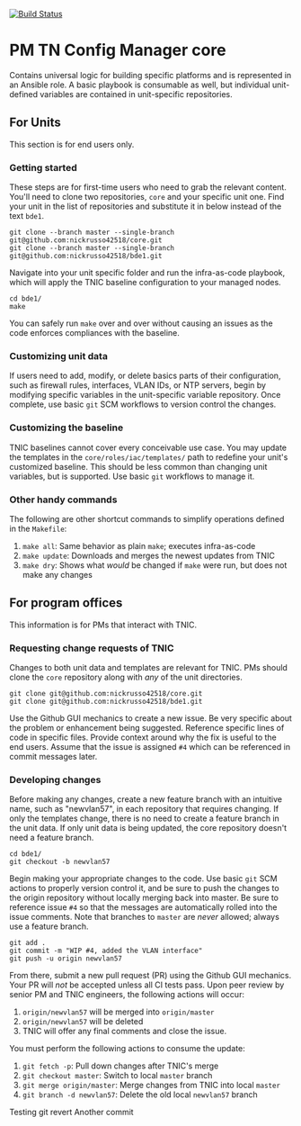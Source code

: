 [![Build Status](https://travis-ci.org/nickrusso42518/core.svg?branch=master)](https://travis-ci.org/nickrusso42518/core)

# PM TN Config Manager core
Contains universal logic for building specific platforms and is
represented in an Ansible role. A basic playbook is consumable as well,
but individual unit-defined variables are contained in unit-specific
repositories.

## For Units
This section is for end users only.

### Getting started
These steps are for first-time users who need to grab the relevant content.
You'll need to clone two repositories, `core` and your specific unit one.
Find your unit in the list of repositories and substitute it in below
instead of the text `bde1`.

```
git clone --branch master --single-branch git@github.com:nickrusso42518/core.git
git clone --branch master --single-branch git@github.com:nickrusso42518/bde1.git
```

Navigate into your unit specific folder and run the infra-as-code playbook,
which will apply the TNIC baseline configuration to your managed nodes.

```
cd bde1/
make
```

You can safely run `make` over and over without causing an issues as the code
enforces compliances with the baseline.

### Customizing unit data
If users need to add, modify, or delete basics parts of their configuration,
such as firewall rules, interfaces, VLAN IDs, or NTP servers, begin by
modifying specific variables in the unit-specific variable repository. Once
complete, use basic `git` SCM workflows to version control the changes.

### Customizing the baseline
TNIC baselines cannot cover every conceivable use case. You may update the
templates in the `core/roles/iac/templates/` path to redefine your unit's
customized baseline. This should be less common than changing unit variables,
but is supported. Use basic `git` workflows to manage it.

### Other handy commands
The following are other shortcut commands to simplify operations defined in
the `Makefile`:

1. `make all`: Same behavior as plain `make`; executes infra-as-code
1. `make update`: Downloads and merges the newest updates from TNIC
2. `make dry`: Shows what *would* be changed if `make` were run, but
   does not make any changes

## For program offices
This information is for PMs that interact with TNIC.

### Requesting change requests of TNIC
Changes to both unit data and templates are relevant for TNIC. PMs should
clone the `core` repository along with *any* of the unit directories.

```
git clone git@github.com:nickrusso42518/core.git
git clone git@github.com:nickrusso42518/bde1.git
```

Use the Github GUI mechanics to create a new issue. Be very specific
about the problem or enhancement being suggested. Reference specific
lines of code in specific files. Provide context around why the fix
is useful to the end users. Assume that the issue is assigned `#4`
which can be referenced in commit messages later.

### Developing changes
Before making any changes, create a new feature branch with an intuitive
name, such as "newvlan57", in each repository that requires changing. If
only the templates change, there is no need to create a feature branch
in the unit data. If only unit data is being updated, the core repository
doesn't need a feature branch.

```
cd bde1/
git checkout -b newvlan57
```

Begin making your appropriate changes to the code. Use basic `git` SCM
actions to properly version control it, and be sure to push the changes
to the origin repository without locally merging back into master. Be
sure to reference issue `#4` so that the messages are automatically
rolled into the issue comments. Note that branches to `master` are
*never* allowed; always use a feature branch.

```
git add .
git commit -m "WIP #4, added the VLAN interface"
git push -u origin newvlan57
```

From there, submit a new pull request (PR) using the Github GUI mechanics.
Your PR will *not* be accepted unless all CI tests pass. Upon peer review
by senior PM and TNIC engineers, the following actions will occur:

1. `origin/newvlan57` will be merged into `origin/master`
2. `origin/newvlan57` will be deleted
3. TNIC will offer any final comments and close the issue.

You must perform the following actions to consume the update:

1. `git fetch -p`: Pull down changes after TNIC's merge
2. `git checkout master`: Switch to local `master` branch
3. `git merge origin/master`: Merge changes from TNIC into local `master`
4. `git branch -d newvlan57`: Delete the old local `newvlan57` branch

Testing git revert
Another commit
